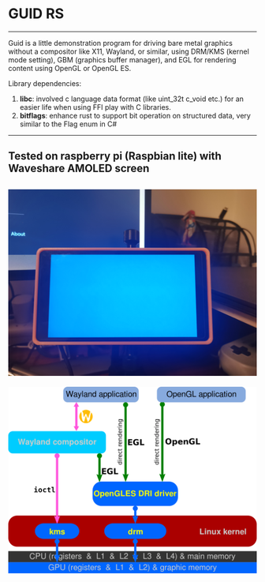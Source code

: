 # GUID RS
---
Guid is a little demonstration program for driving bare metal graphics without a compositor like X11, Wayland, or similar, using DRM/KMS (kernel mode setting), GBM (graphics buffer manager), and EGL for rendering content using OpenGL or OpenGL ES.

Library dependencies:
1. **libc**: involved c language data format (like uint_32t c_void etc.) for an easier life when using FFI play with C libraries.
2. **bitflags**: enhance rust to support bit operation on structured data, very similar to the Flag enum in C#

---
## Tested on raspberry pi (Raspbian lite) with Waveshare AMOLED screen
![image_01](https://github.com/XionWin/guid-rs/blob/main/resources/image_01.jpg?raw=true)
---
![DRM/KMS diagram](https://github.com/XionWin/guid-rs/blob/main/resources/Linux_graphics_drivers_DRI_Wayland.svg.png?raw=true)
